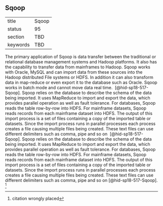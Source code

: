 ## Sqoop


|          |       |
| -------- | ----- |
| title    | Sqoop |
| status   | 95    |
| section  | TBD   |
| keywords | TBD   |



The primary application of Sqoop is data transfer between the
traditional or relational database management systems and Hadoop
platforms. It also has the capability to transfer data from mainframes
to Hadoop. Sqoop works with Oracle, MySQL and can import data from these
sources into the Hadoop distributed File systems or HDFS. In addition it
can also transform data in map-reduce or even export it to the database
such as Oracle. Sqoop works in batch mode and cannot move data real
time.  [@hid-sp18-517-Sqoop]. Sqoop relies on the database to describe
the schema of the data being imported. It uses MapReduce to import and
export the data, which provides parallel operation as well as fault
tolerance. For databases, Sqoop reads the table row-by-row into HDFS.
For mainframe datasets, Sqoop reads records from each mainframe dataset
into HDFS. The output of this import process is a set of files
containing a copy of the imported table or datasets. Since the import
process runs in parallel processes each process creates a file causing
multiple files being created. These text files can use different
delimiters such as comma, pipe and so on  [@hid-sp18-517-Sqoop]. Sqoop
relies on the database to describe the schema of the data being
imported. It uses MapReduce to import and export the data, which
provides parallel operation as well as fault tolerance. For databases,
Sqoop reads the table row-by-row into HDFS. For mainframe datasets,
Sqoop reads records from each mainframe dataset into HDFS. The output of
this import process is a set of files containing a copy of the imported
table or datasets. Since the import process runs in parallel processes
each process creates a file causing multiple files being created. These
text files can use different delimiters such as comma, pipe and so
on [@hid-sp18-517-Sqoop]. [^1]

[^1]: citation wrongly placed
